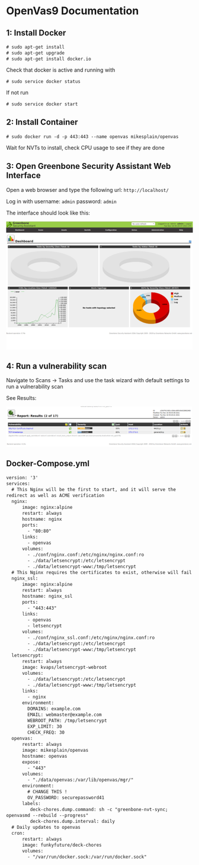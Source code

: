 
# OpenVas9 Documentation

## 1: Install Docker
```
# sudo apt-get install
# sudo apt-get upgrade
# sudo apt-get install docker.io
```
Check that docker is active and running with
```
# sudo service docker status
```
If not run
```
# sudo service docker start
```

## 2: Install Container
```
# sudo docker run -d -p 443:443 --name openvas mikesplain/openvas
```
Wait for NVTs to install, check CPU usage to see if they are done

## 3: Open Greenbone Security Assistant Web Interface
Open a web browser and type the following url: ```http://localhost/```

Log in with 
username: ``admin``
password: ``admin``

The interface should look like this:

![Alt text](greenbone.png?raw=true)

## 4: Run a vulnerability scan
Navigate to Scans -> Tasks and use the task wizard with default settings to run a vulnerability scan

See Results:

![Alt text](results.png?raw=true)

## Docker-Compose.yml
```
version: '3'
services:
  # This Nginx will be the first to start, and it will serve the redirect as well as ACME verification
  nginx:
      image: nginx:alpine
      restart: always
      hostname: nginx
      ports:
        - "80:80"
      links:
        - openvas
      volumes:
        - ./conf/nginx.conf:/etc/nginx/nginx.conf:ro
        - ./data/letsencrypt:/etc/letsencrypt
        - ./data/letsencrypt-www:/tmp/letsencrypt
  # This Nginx requires the certificates to exist, otherwise will fail
  nginx_ssl:
      image: nginx:alpine
      restart: always
      hostname: nginx_ssl
      ports:
        - "443:443"
      links:
        - openvas
        - letsencrypt
      volumes:
        - ./conf/nginx_ssl.conf:/etc/nginx/nginx.conf:ro
        - ./data/letsencrypt:/etc/letsencrypt
        - ./data/letsencrypt-www:/tmp/letsencrypt
  letsencrypt:
      restart: always
      image: kvaps/letsencrypt-webroot
      volumes:
        - ./data/letsencrypt:/etc/letsencrypt
        - ./data/letsencrypt-www:/tmp/letsencrypt
      links:
        - nginx
      environment:
        DOMAINS: example.com
        EMAIL: webmaster@example.com
        WEBROOT_PATH: /tmp/letsencrypt
        EXP_LIMIT: 30
        CHECK_FREQ: 30
  openvas:
      restart: always
      image: mikesplain/openvas
      hostname: openvas
      expose:
        - "443"
      volumes:
        - "./data/openvas:/var/lib/openvas/mgr/"
      environment:
        # CHANGE THIS !
        OV_PASSWORD: securepassword41
      labels:
         deck-chores.dump.command: sh -c "greenbone-nvt-sync; openvasmd --rebuild --progress"
         deck-chores.dump.interval: daily
  # Daily updates to openvas
  cron:
      restart: always
      image: funkyfuture/deck-chores
      volumes:
        - "/var/run/docker.sock:/var/run/docker.sock"
```
